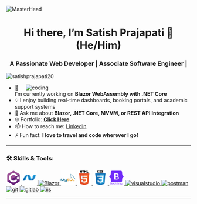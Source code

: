 ![MasterHead](https://user-images.githubusercontent.com/22107794/139580686-887df369-edb8-4bc8-b607-4fbf6d7e4866.gif)

<h1 align="center">Hi there, I’m Satish Prajapati 👋 (He/Him) </h1>
<h3 align="center">A Passionate Web Developer | Associate Software Engineer | </h3>

<p align="left">
  <img src="https://komarev.com/ghpvc/?username=satishprajapati20&label=Profile%20views&color=0e75b6&style=flat" alt="satishprajapati20"/>
</p>

<img align="right" alt="coding" width="450" src="https://user-images.githubusercontent.com/55389276/140866485-8fb1c876-9a8f-4d6a-98dc-08c4981eaf70.gif">

- 🔭 I’m currently working on **Blazor WebAssembly with .NET Core**
- 💡 I enjoy building real-time dashboards, booking portals, and academic support systems
- 💬 Ask me about **Blazor, .NET Core, MVVM, or REST API Integration**
- 🌐 Portfolio: **[Click Here](https://portfolio.coursevita.com/satish-prajapati-portfolio)**
- 📫 How to reach me: [LinkedIn](https://linkedin.com/in/satishprajapati20)
- ⚡ Fun fact: **I love to travel and code wherever I go!**

---

<h3 align="left">🛠️ Skills & Tools:</h3>

<p align="left">
  <a href="https://learn.microsoft.com/en-us/dotnet/csharp/" target="_blank"> <img src="https://raw.githubusercontent.com/devicons/devicon/master/icons/csharp/csharp-original.svg" alt="csharp" width="40" height="40"/> </a>
  <a href="https://dotnet.microsoft.com/" target="_blank"> <img src="https://raw.githubusercontent.com/devicons/devicon/master/icons/dot-net/dot-net-original.svg" alt=".NET" width="40" height="40"/> </a>
  <a href="https://blazor.net/" target="_blank"> <img src="https://upload.wikimedia.org/wikipedia/commons/d/d0/Blazor.png" alt="Blazor" width="40" height="40"/> </a>
  <a href="https://www.mysql.com/" target="_blank"> <img src="https://raw.githubusercontent.com/devicons/devicon/master/icons/mysql/mysql-original-wordmark.svg" alt="mysql" width="40" height="40"/> </a>
  <a href="https://www.w3.org/html/" target="_blank"> <img src="https://raw.githubusercontent.com/devicons/devicon/master/icons/html5/html5-original-wordmark.svg" alt="html5" width="40" height="40"/> </a>
  <a href="https://www.w3schools.com/css/" target="_blank"> <img src="https://raw.githubusercontent.com/devicons/devicon/master/icons/css3/css3-original-wordmark.svg" alt="css3" width="40" height="40"/> </a>
  <a href="https://getbootstrap.com/" target="_blank"> <img src="https://raw.githubusercontent.com/devicons/devicon/master/icons/bootstrap/bootstrap-plain-wordmark.svg" alt="bootstrap" width="40" height="40"/> </a>
  <a href="https://visualstudio.microsoft.com/" target="_blank"> <img src="https://img.icons8.com/color/48/000000/visual-studio.png" alt="visualstudio" width="40" height="40"/> </a>
  <a href="https://www.postman.com/" target="_blank"> <img src="https://www.vectorlogo.zone/logos/getpostman/getpostman-icon.svg" alt="postman" width="40" height="40"/> </a>
  <a href="https://git-scm.com/" target="_blank"> <img src="https://www.vectorlogo.zone/logos/git-scm/git-scm-icon.svg" alt="git" width="40" height="40"/> </a>
  <a href="https://about.gitlab.com/" target="_blank"> <img src="https://about.gitlab.com/images/press/logo/png/gitlab-icon-rgb.png" alt="gitlab" width="40" height="40"/> </a>
  <a href="https://www.iis.net/" target="_blank"> <img src="https://img.icons8.com/color/48/000000/windows-logo.png" alt="iis" width="40" height="40"/> </a>
</p>

---
